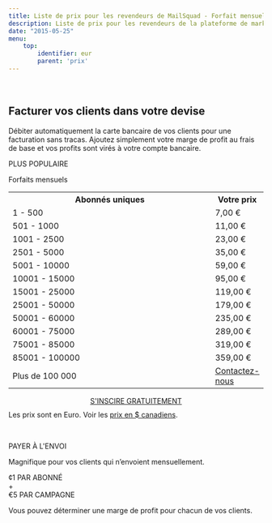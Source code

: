 ```yaml
---
title: Liste de prix pour les revendeurs de MailSquad - Forfait mensuel illimité ou paiement par envoi CAD
description: Liste de prix pour les revendeurs de la plateforme de marketing courriel en marque blanche MailSquad.
date: "2015-05-25"
menu:
    top:
        identifier: eur
        parent: 'prix'
---
```

<section class="price-2" style="padding-top:20px;">
        <div class="container">
            <div class="row">
                <div class="col-sm-12 ">
                    <h1>Facturer vos clients dans votre devise</h1>
                    <p class="lead">Débiter automatiquement la carte bancaire de vos clients pour une facturation sans tracas. Ajoutez simplement votre marge de profit au frais de base et vos profits sont virés à votre compte bancaire.</p>
                </div>
            </div>
        </div>
        <div class="container pricing">
            <div class="plans">
                <div class="plan">
                    <div class="top"><p>PLUS POPULAIRE</p></div>
                    <div class="title">
                        Forfaits mensuels
                        <table class="pricing-table">
                                <col width="80%">
                                <col width="20%">
                                <tr>
                                    <th>Abonnés uniques</th>
                                    <th>Votre prix</th>
                                </tr>
                                <tr>
                                    <td>1 - 500</td>
                                    <td>7,00 &euro;</td>
                                </tr>
                                <tr>
                                    <td>501 - 1000</td>
                                    <td>11,00 &euro;</td>
                                </tr>
                                <tr>
                                    <td>1001 - 2500</td>
                                    <td>23,00 &euro;</td>
                                </tr>
                                <tr>
                                    <td>2501 - 5000</td>
                                    <td>35,00 &euro;</td>
                                </tr>
                                <tr>
                                    <td>5001 - 10000</td>
                                    <td>59,00 &euro;</td>
                                </tr>
                                <tr>
                                    <td>10001 - 15000</td>
                                    <td>95,00 &euro;</td>
                                </tr>
                                <tr>
                                    <td>15001 - 25000</td>
                                    <td>119,00 &euro;</td>
                                </tr>
                                <tr>
                                    <td>25001 - 50000</td>
                                    <td>179,00 &euro;</td>
                                </tr>
                                <tr>
                                    <td>50001 - 60000</td>
                                    <td>235,00 &euro;</td>
                                </tr>
                                <tr>
                                    <td>60001 - 75000</td>
                                    <td>289,00 &euro;</td>
                                </tr>
                                <tr>
                                    <td>75001 - 85000</td>
                                    <td>319,00 &euro;</td>
                                </tr>
                                <tr>
                                    <td>85001 - 100000</td>
                                    <td>359,00 &euro;</td>
                                </tr>
                                 <tr>
                                    <td>Plus de 100 000</td>
                                    <td colspan="3"><a href="/fr/contact/">Contactez-nous</a></td>
                                </tr>             
                            </table>
                            <div class="btns" style="margin-top: 15px;text-align:center;">
                                <a class="btn btn-primary" href="https://app.mailsquad.com/login/signup?lang=fr">
                                    <span>S'INSCIRE GRATUITEMENT</span>
                                </a>
                            </div>
                    </div>
                    <div style="margin-top:10px">Les prix sont en Euro. Voir les <a href="/fr/prix/cad/">prix en $ canadiens</a>.</div>
                </div>
                <div class="plan">
                    <div class="top"><p>&nbsp;</p></div>
                    <div class="title">
                        PAYER À L'ENVOI
                        <p>Magnifique pour vos clients qui n’envoient mensuellement.</p>
                        <div class="price">
                            <div class="persubscriber">
                                <span class="currency">&cent;</span>1
                                <span class="period">PAR ABONNÉ</span>
                            </div>
                            <div style="width:10%;">+</div>
                            <div class="percampaign">
                                <span class="currency">&euro;</span>5
                                <span class="period">PAR CAMPAGNE</span>
                            </div>
                        </div>
                        <p>Vous pouvez déterminer une marge de profit pour chacun de vos clients.</p>
                    </div>
                </div>
            </div>
        </div>
    </section>